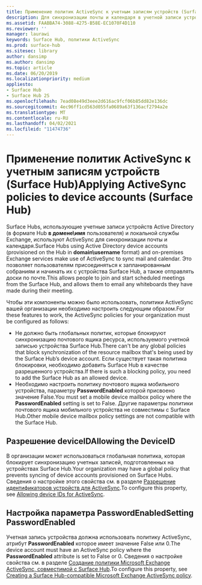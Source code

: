 ```yaml
---
title: Применение политик ActiveSync к учетным записям устройств (Surface Hub)
description: Для синхронизации почты и календаря в учетной записи устройства Microsoft Surface Hub используется протокол ActiveSync. Это позволяет пользователям присоединяться к запланированным собраниям и начинать их с устройства Surface Hub, а также отправлять доски по почте.
ms.assetid: FAABBA74-3088-4275-B58E-EC1070F4D110
ms.reviewer: ''
manager: laurawi
keywords: Surface Hub, политики ActiveSync
ms.prod: surface-hub
ms.sitesec: library
author: dansimp
ms.author: dansimp
ms.topic: article
ms.date: 06/20/2019
ms.localizationpriority: medium
appliesto:
- Surface Hub
- Surface Hub 2S
ms.openlocfilehash: 7ead08e49d3eee2d616ac9fcf06b85dd82e136dc
ms.sourcegitcommit: 4ec96ff1cd563d055fa0689a63f136acf2794a2e
ms.translationtype: MT
ms.contentlocale: ru-RU
ms.lasthandoff: 04/02/2021
ms.locfileid: "11474736"
---
```

# <a name="applying-activesync-policies-to-device-accounts-surface-hub"></a><span data-ttu-id="c26a0-105">Применение политик ActiveSync к учетным записям устройств (Surface Hub)</span><span class="sxs-lookup"><span data-stu-id="c26a0-105">Applying ActiveSync policies to device accounts (Surface Hub)</span></span>


<span data-ttu-id="c26a0-106">Surface Hubs, использующие учетные записи устройств Active Directory (в формате Hub **в домене\имя** пользователя) и локальной службы Exchange, используют ActiveSync для синхронизации почты и календаря.</span><span class="sxs-lookup"><span data-stu-id="c26a0-106">Surface Hubs using Active Directory device accounts (provisioned on the Hub in **domain\username** format) and on-premises Exchange services make use of ActiveSync to sync mail and calendar.</span></span> <span data-ttu-id="c26a0-107">Это позволяет пользователям присоединяться к запланированным собраниям и начинать их с устройства Surface Hub, а также отправлять доски по почте.</span><span class="sxs-lookup"><span data-stu-id="c26a0-107">This allows people to join and start scheduled meetings from the Surface Hub, and allows them to email any whiteboards they have made during their meeting.</span></span>

<span data-ttu-id="c26a0-108">Чтобы эти компоненты можно было использовать, политики ActiveSync вашей организации необходимо настроить следующим образом.</span><span class="sxs-lookup"><span data-stu-id="c26a0-108">For these features to work, the ActiveSync policies for your organization must be configured as follows:</span></span>

-   <span data-ttu-id="c26a0-109">Не должно быть глобальных политик, которые блокируют синхронизацию почтового ящика ресурса, используемого учетной записью устройства Surface Hub.</span><span class="sxs-lookup"><span data-stu-id="c26a0-109">There can't be any global policies that block synchronization of the resource mailbox that's being used by the Surface Hub’s device account.</span></span> <span data-ttu-id="c26a0-110">Если существует такая политика блокировки, необходимо добавить Surface Hub в качестве разрешенного устройства.</span><span class="sxs-lookup"><span data-stu-id="c26a0-110">If there is such a blocking policy, you need to add the Surface Hub as an allowed device.</span></span>
-   <span data-ttu-id="c26a0-111">Необходимо настроить политику почтового ящика мобильного устройства, параметру **PasswordEnabled** которой присвоено значение False.</span><span class="sxs-lookup"><span data-stu-id="c26a0-111">You must set a mobile device mailbox policy where the **PasswordEnabled** setting is set to False.</span></span> <span data-ttu-id="c26a0-112">Другие параметры политики почтового ящика мобильного устройства не совместимы с Surface Hub.</span><span class="sxs-lookup"><span data-stu-id="c26a0-112">Other mobile device mailbox policy settings are not compatible with the Surface Hub.</span></span>

## <a name="allowing-the-deviceid"></a><span data-ttu-id="c26a0-113">Разрешение deviceID</span><span class="sxs-lookup"><span data-stu-id="c26a0-113">Allowing the DeviceID</span></span>

<span data-ttu-id="c26a0-114">В организации может использоваться глобальная политика, которая блокирует синхронизацию учетных записей, подготовленных на устройствах Surface Hub.</span><span class="sxs-lookup"><span data-stu-id="c26a0-114">Your organization may have a global policy that prevents syncing of device accounts provisioned on Surface Hubs.</span></span> <span data-ttu-id="c26a0-115">Сведения о настройке этого свойства см. в разделе [Разрешение идентификаторов устройств для ActiveSync](appendix-a-powershell-scripts-for-surface-hub.md#allowing-device-ids-for-activesync).</span><span class="sxs-lookup"><span data-stu-id="c26a0-115">To configure this property, see [Allowing device IDs for ActiveSync](appendix-a-powershell-scripts-for-surface-hub.md#allowing-device-ids-for-activesync).</span></span>

## <a name="setting-passwordenabled"></a><span data-ttu-id="c26a0-116">Настройка параметра PasswordEnabled</span><span class="sxs-lookup"><span data-stu-id="c26a0-116">Setting PasswordEnabled</span></span>

<span data-ttu-id="c26a0-117">Учетная запись устройства должна использовать политику ActiveSync, атрибут **PasswordEnabled** которое имеет значение False или 0.</span><span class="sxs-lookup"><span data-stu-id="c26a0-117">The device account must have an ActiveSync policy where the **PasswordEnabled** attribute is set to False or 0.</span></span> <span data-ttu-id="c26a0-118">Сведения о настройке свойства см. в разделе [Создание политики Microsoft Exchange ActiveSync, совместимой с Surface Hub](appendix-a-powershell-scripts-for-surface-hub.md#create-compatible-as-policy).</span><span class="sxs-lookup"><span data-stu-id="c26a0-118">To configure this property, see [Creating a Surface Hub-compatible Microsoft Exchange ActiveSync policy](appendix-a-powershell-scripts-for-surface-hub.md#create-compatible-as-policy).</span></span>

 

 





